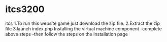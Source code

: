 # itcs3200
itcs 
1.To run this website game just download the zip file.
2.Extract the zip file
3.launch index.php
Installing the virtual machine component
-complete above steps
-then follow the steps on the Installation page
